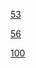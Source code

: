 [53](https://projecteuler.net/problem=53)

[56](https://projecteuler.net/problem=56)

[100](https://projecteuler.net/problem=100)
